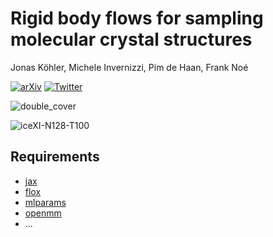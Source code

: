 # Rigid body flows for sampling molecular crystal structures
Jonas Köhler, Michele Invernizzi, Pim de Haan, Frank Noé

[![arXiv](https://img.shields.io/badge/arXiv-2210.14104-b31b1b.svg)](https://arxiv.org/abs/2301.11355)  [![Twitter](https://img.shields.io/twitter/url/https/twitter.com/cloudposse.svg?label=overview)](https://twitter.com/inve_michele/status/1650790425421049857)

![double_cover](https://raw.githubusercontent.com/noegroup/rigid-flows/main/rigid-flows.svg)

![iceXI-N128-T100](https://raw.githubusercontent.com/noegroup/rigid-flows/main/ice-N128-T100.gif)


## Requirements
- [jax](https://jax.readthedocs.io/en/latest/index.html)
- [flox](https://github.com/noegroup/flox)
- [mlparams](https://github.com/jonkhler/mlparams)
- [openmm](https://openmm.org)
- ...

